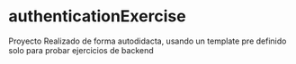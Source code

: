 # authenticationExercise

Proyecto Realizado de forma autodidacta, usando un template pre definido solo para probar ejercicios de backend
